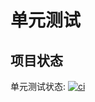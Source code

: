 单元测试
========

## 项目状态
单元测试状态: [![ci](https://api.travis-ci.org/liangmingyi/unittest.png?branch=master)](http://travis-ci.org/liangmingyi/unittest)  

